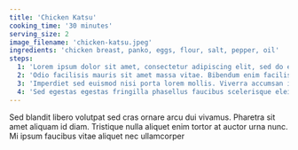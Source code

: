 ```yaml
---
title: 'Chicken Katsu'
cooking_time: '30 minutes'
serving_size: 2
image_filename: 'chicken-katsu.jpeg'
ingredients: 'chicken breast, panko, eggs, flour, salt, pepper, oil'
steps:
  1: 'Lorem ipsum dolor sit amet, consectetur adipiscing elit, sed do eiusmod tempor incididunt ut labore et dolore magna aliqua. Ut enim ad minim veniam, quis nostrud exercitation ullamco laboris nisi ut aliquip ex ea commodo consequat. Duis aute irure dolor in reprehenderit in voluptate velit esse cillum dolore eu fugiat nulla pariatur. Excepteur sint occaecat cupidatat non proident, sunt in culpa qui officia deserunt mollit anim id est laborum.'
  2: 'Odio facilisis mauris sit amet massa vitae. Bibendum enim facilisis gravida neque convallis a cras semper auctor. Non tellus orci ac auctor augue mauris. Aliquam ut porttitor leo a. Adipiscing enim eu turpis egestas pretium. Ullamcorper morbi tincidunt ornare massa eget egestas purus. Turpis egestas integer eget aliquet nibh praesent. Cras tincidunt lobortis feugiat vivamus at augue eget arcu dictum. Gravida rutrum quisque non tellus orci ac. Ultrices gravida dictum fusce ut placerat. Id neque aliquam vestibulum morbi. Mattis ullamcorper velit sed ullamcorper morbi. Nisi scelerisque eu ultrices vitae auctor eu augue ut. Ac turpis egestas sed tempus. Mattis nunc sed blandit libero. Neque convallis a cras semper auctor. Amet luctus venenatis lectus magna fringilla urna. Purus sit amet volutpat consequat mauris. Justo laoreet sit amet cursus sit amet dictum sit amet. Dolor sit amet consectetur adipiscing elit.'
  3: 'Imperdiet sed euismod nisi porta lorem mollis. Viverra accumsan in nisl nisi scelerisque eu ultrices. Mi sit amet mauris commodo quis imperdiet massa tincidunt nunc. Pulvinar sapien et ligula ullamcorper malesuada proin. Arcu cursus euismod quis viverra nibh cras pulvinar. Commodo odio aenean sed adipiscing diam donec adipiscing. Consectetur a erat nam at. Justo eget magna fermentum iaculis. Nulla facilisi nullam vehicula ipsum a. Massa sapien faucibus et molestie. Vel orci porta non pulvinar neque. Lacinia quis vel eros donec. Turpis nunc eget lorem dolor sed. Augue mauris augue neque gravida in fermentum et. Vel turpis nunc eget lorem. Malesuada fames ac turpis egestas integer eget aliquet.'
  4: 'Sed egestas egestas fringilla phasellus faucibus scelerisque eleifend donec pretium. Nibh praesent tristique magna sit amet. Nibh tortor id aliquet lectus proin nibh nisl condimentum. Amet nisl purus in mollis. Facilisis magna etiam tempor orci eu. Tempor id eu nisl nunc mi. Tortor dignissim convallis aenean et tortor at. Suspendisse sed nisi lacus sed. Vitae tortor condimentum lacinia quis vel. Ipsum dolor sit amet consectetur. Nascetur ridiculus mus mauris vitae ultricies leo integer malesuada nunc. Morbi quis commodo odio aenean sed. Habitant morbi tristique senectus et. Nulla facilisi morbi tempus iaculis. Neque convallis a cras semper auctor neque vitae tempus. Feugiat nisl pretium fusce id velit. Purus sit amet volutpat consequat mauris nunc congue nisi vitae. Enim ut sem viverra aliquet eget sit amet tellus cras'
---
```

Sed blandit libero volutpat sed cras ornare arcu dui vivamus. Pharetra sit amet aliquam id diam. Tristique nulla aliquet enim tortor at auctor urna nunc. Mi ipsum faucibus vitae aliquet nec ullamcorper